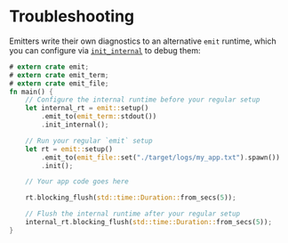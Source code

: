 # Troubleshooting

Emitters write their own diagnostics to an alternative `emit` runtime, which you can configure via [`init_internal`](https://docs.rs/emit/1.2.0/emit/setup/struct.Setup.html#method.init_internal) to debug them:

```rust
# extern crate emit;
# extern crate emit_term;
# extern crate emit_file;
fn main() {
    // Configure the internal runtime before your regular setup
    let internal_rt = emit::setup()
        .emit_to(emit_term::stdout())
        .init_internal();

    // Run your regular `emit` setup
    let rt = emit::setup()
        .emit_to(emit_file::set("./target/logs/my_app.txt").spawn())
        .init();

    // Your app code goes here

    rt.blocking_flush(std::time::Duration::from_secs(5));

    // Flush the internal runtime after your regular setup
    internal_rt.blocking_flush(std::time::Duration::from_secs(5));
}
```
